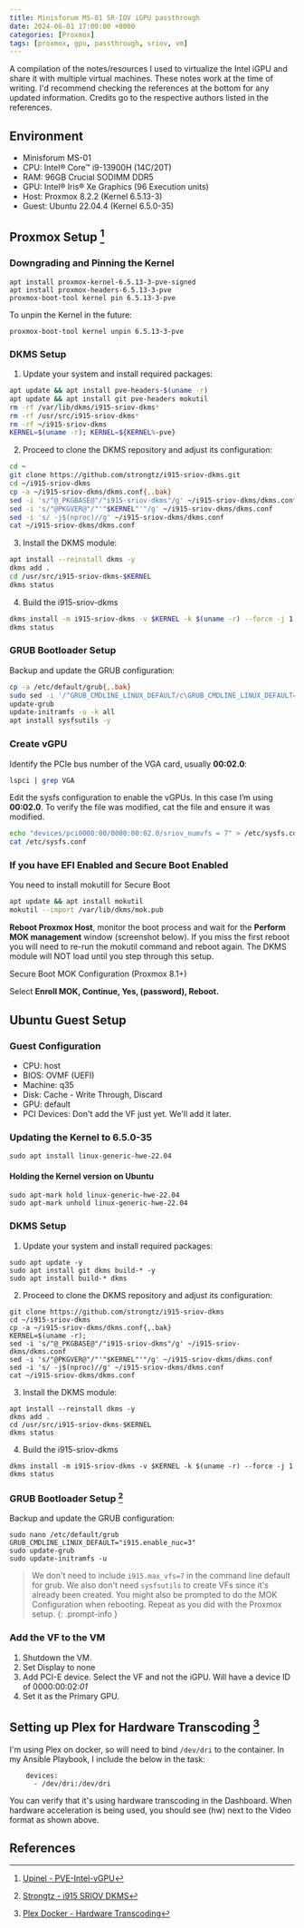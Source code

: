 ```yaml
---
title: Minisforum MS-01 SR-IOV iGPU passthrough
date: 2024-06-01 17:00:00 +0000
categories: [Proxmox]
tags: [proxmox, gpu, passthrough, sriov, vm] 
---
```


A compilation of the notes/resources I used to virtualize the Intel iGPU and share it with multiple virtual machines. These notes work at the time of writing. I'd recommend checking the references at the bottom for any updated information. Credits go to the respective authors listed in the references.

## Environment
- Minisforum MS-01
- CPU: Intel® Core™ i9-13900H (14C/20T)
- RAM: 96GB Crucial SODIMM DDR5 
- GPU: Intel® Iris® Xe Graphics (96 Execution units)
- Host: Proxmox 8.2.2 (Kernel 6.5.13-3)
- Guest: Ubuntu 22.04.4 (Kernel 6.5.0-35)

## Proxmox Setup [^1]

### Downgrading and Pinning the Kernel
```
apt install proxmox-kernel-6.5.13-3-pve-signed
apt install proxmox-headers-6.5.13-3-pve
proxmox-boot-tool kernel pin 6.5.13-3-pve
```

To unpin the Kernel in the future:
```
proxmox-boot-tool kernel unpin 6.5.13-3-pve
```

### DKMS Setup
1. Update your system and install required packages:
```bash
apt update && apt install pve-headers-$(uname -r)
apt update && apt install git pve-headers mokutil
rm -rf /var/lib/dkms/i915-sriov-dkms*
rm -rf /usr/src/i915-sriov-dkms*
rm -rf ~/i915-sriov-dkms
KERNEL=$(uname -r); KERNEL=${KERNEL%-pve}
```

2. Proceed to clone the DKMS repository and adjust its configuration:
```bash
cd ~
git clone https://github.com/strongtz/i915-sriov-dkms.git
cd ~/i915-sriov-dkms
cp -a ~/i915-sriov-dkms/dkms.conf{,.bak}
sed -i 's/"@_PKGBASE@"/"i915-sriov-dkms"/g' ~/i915-sriov-dkms/dkms.conf
sed -i 's/"@PKGVER@"/"'"$KERNEL"'"/g' ~/i915-sriov-dkms/dkms.conf
sed -i 's/ -j$(nproc)//g' ~/i915-sriov-dkms/dkms.conf
cat ~/i915-sriov-dkms/dkms.conf
```

3. Install the DKMS module:
```bash
apt install --reinstall dkms -y
dkms add .
cd /usr/src/i915-sriov-dkms-$KERNEL
dkms status
```

4. Build the i915-sriov-dkms
```bash
dkms install -m i915-sriov-dkms -v $KERNEL -k $(uname -r) --force -j 1
dkms status
```

### GRUB Bootloader Setup
Backup and update the GRUB configuration:
```bash
cp -a /etc/default/grub{,.bak}
sudo sed -i '/^GRUB_CMDLINE_LINUX_DEFAULT/c\GRUB_CMDLINE_LINUX_DEFAULT="quiet intel_iommu=on iommu=pt i915.enable_guc=3 i915.max_vfs=7"' /etc/default/grub
update-grub
update-initramfs -u -k all
apt install sysfsutils -y
```

### Create vGPU
Identify the PCIe bus number of the VGA card, usually **00:02.0**: 
```bash
lspci | grep VGA
```

Edit the sysfs configuration to enable the vGPUs. In this case I’m using **00:02.0**. To verify the file was modified, cat the file and ensure it was modified.
```bash
echo "devices/pci0000:00/0000:00:02.0/sriov_numvfs = 7" > /etc/sysfs.conf
cat /etc/sysfs.conf
```

### If you have EFI  **Enabled** and Secure Boot **Enabled**
You need to install mokutill for Secure Boot
```bash
apt update && apt install mokutil
mokutil --import /var/lib/dkms/mok.pub
```
**Reboot Proxmox Host**, monitor the boot process and wait for the **Perform MOK management** window (screenshot below). If you miss the first reboot you will need to re-run the mokutil command and reboot again. The DKMS module will NOT load until you step through this setup. 

Secure Boot MOK Configuration (Proxmox 8.1+)

Select **Enroll MOK, Continue, Yes, (password), Reboot.**


## Ubuntu Guest Setup

### Guest Configuration
- CPU: host
- BIOS: OVMF (UEFI)
- Machine: q35
- Disk: Cache - Write Through, Discard
- GPU: default
- PCI Devices: Don't add the VF just yet. We'll add it later.

### Updating the Kernel to 6.5.0-35
```
sudo apt install linux-generic-hwe-22.04
```

#### Holding the Kernel version on Ubuntu
```
sudo apt-mark hold linux-generic-hwe-22.04
sudo apt-mark unhold linux-generic-hwe-22.04
```

### DKMS Setup
1. Update your system and install required packages:
```
sudo apt update -y
sudo apt install git dkms build-* -y
sudo apt install build-* dkms
```

2. Proceed to clone the DKMS repository and adjust its configuration:
``` 
git clone https://github.com/strongtz/i915-sriov-dkms
cd ~/i915-sriov-dkms
cp -a ~/i915-sriov-dkms/dkms.conf{,.bak}
KERNEL=$(uname -r);
sed -i 's/"@_PKGBASE@"/"i915-sriov-dkms"/g' ~/i915-sriov-dkms/dkms.conf
sed -i 's/"@PKGVER@"/"'"$KERNEL"'"/g' ~/i915-sriov-dkms/dkms.conf
sed -i 's/ -j$(nproc)//g' ~/i915-sriov-dkms/dkms.conf
cat ~/i915-sriov-dkms/dkms.conf
```

3. Install the DKMS module:
```
apt install --reinstall dkms -y
dkms add .
cd /usr/src/i915-sriov-dkms-$KERNEL
dkms status
```

4. Build the i915-sriov-dkms
```
dkms install -m i915-sriov-dkms -v $KERNEL -k $(uname -r) --force -j 1
dkms status
```

### GRUB Bootloader Setup [^2]
Backup and update the GRUB configuration:
```
sudo nano /etc/default/grub
GRUB_CMDLINE_LINUX_DEFAULT="i915.enable_nuc=3"
sudo update-grub
sudo update-initramfs -u
```

> We don't need to include `i915.max_vfs=7` in the command line default for grub. We also don't need `sysfsutils` to create VFs since it's already been created.
You might also be prompted to do the MOK Configuration when rebooting. Repeat as you did with the Proxmox setup.
{: .prompt-info }

### Add the VF to the VM
1. Shutdown the VM. 
2. Set Display to none
3. Add PCI-E device. Select the VF and not the iGPU. Will have a device ID of 0000:00:02:*01*
4. Set it as the Primary GPU.

## Setting up Plex for Hardware Transcoding [^3]
I'm using Plex on docker, so will need to bind `/dev/dri` to the container.
In my Ansible Playbook, I include the below in the task:
```
    devices:
      - /dev/dri:/dev/dri
```
You can verify that it's using hardware transcoding in the Dashboard. When hardware acceleration is being used, you should see (hw) next to the Video format as shown above. 

## References
[^1]: [Upinel - PVE-Intel-vGPU](https://github.com/Upinel/PVE-Intel-vGPU)
[^2]: [Strongtz - i915 SRIOV DKMS](https://github.com/strongtz/i915-sriov-dkms?tab=readme-ov-file#linux-guest-installation-steps-tested-kernel-62)
[^3]: [Plex Docker - Hardware Transcoding](https://github.com/plexinc/pms-docker?tab=readme-ov-file#intel-quick-sync-hardware-transcoding-support)
